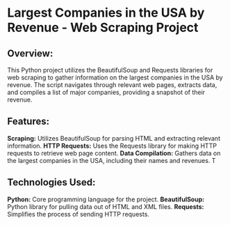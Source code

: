 # Largest Companies in the USA by Revenue - Web Scraping Project
## Overview:

This Python project utilizes the BeautifulSoup and Requests libraries for web scraping to gather information on the largest companies in the USA by revenue. The script navigates through relevant web pages, extracts data, and compiles a list of major companies, providing a snapshot of their revenue.

## Features:

**Scraping:** Utilizes BeautifulSoup for parsing HTML and extracting relevant information.
**HTTP Requests:** Uses the Requests library for making HTTP requests to retrieve web page content.
**Data Compilation:** Gathers data on the largest companies in the USA, including their names and revenues.
T
## Technologies Used:

**Python:** Core programming language for the project.
**BeautifulSoup:** Python library for pulling data out of HTML and XML files.
**Requests:** Simplifies the process of sending HTTP requests.
